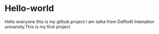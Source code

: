# Hello-world
Hello everyone this is my github project
I am talha from Daffodil Intenation univarsity.This is my first project
